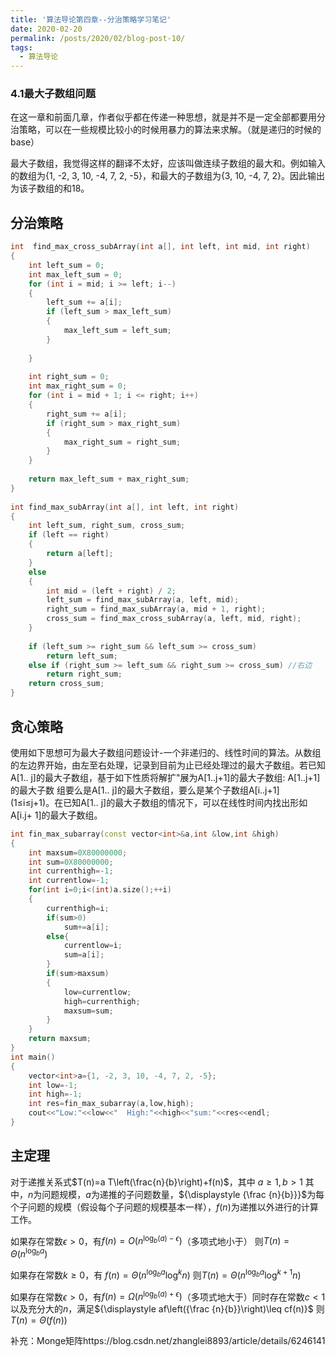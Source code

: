 ```yaml
---
title: '算法导论第四章--分治策略学习笔记'
date: 2020-02-20
permalink: /posts/2020/02/blog-post-10/
tags:
  - 算法导论
---
```


### 4.1最大子数组问题

在这一章和前面几章，作者似乎都在传递一种思想，就是并不是一定全部都要用分治策略，可以在一些规模比较小的时候用暴力的算法来求解。（就是递归的时候的base）

最大子数组，我觉得这样的翻译不太好，应该叫做连续子数组的最大和。例如输入的数组为\{1, -2, 3, 10, -4, 7, 2, -5\}，和最大的子数组为\{3, 10, -4, 7, 2\}。因此输出为该子数组的和18。

分治策略
----

```c++
int  find_max_cross_subArray(int a[], int left, int mid, int right)
{
	int left_sum = 0;
	int max_left_sum = 0;
	for (int i = mid; i >= left; i--)
	{
		left_sum += a[i];
		if (left_sum > max_left_sum)
		{
			max_left_sum = left_sum;
		}
 
	}
 
	int right_sum = 0;
	int max_right_sum = 0;
	for (int i = mid + 1; i <= right; i++)
	{
		right_sum += a[i];
		if (right_sum > max_right_sum)
		{
			max_right_sum = right_sum;
		}
	}
 
	return max_left_sum + max_right_sum;
}
 
int find_max_subArray(int a[], int left, int right)
{
	int left_sum, right_sum, cross_sum;
	if (left == right)
	{
		return a[left];
	}
	else
	{
		int mid = (left + right) / 2;
		left_sum = find_max_subArray(a, left, mid);
		right_sum = find_max_subArray(a, mid + 1, right);
		cross_sum = find_max_cross_subArray(a, left, mid, right);
	}
 
	if (left_sum >= right_sum && left_sum >= cross_sum)
		return left_sum;
	else if (right_sum >= left_sum && right_sum >= cross_sum) //右边      
		return right_sum;
	return cross_sum;
}

```

贪心策略
----
使用如下思想可为最大子数组问题设计-一个非递归的、线性时间的算法。从数组的左边界开始，由左至右处理，记录到目前为止已经处理过的最大子数组。若已知A[1.. j]的最大子数组，基于如下性质将解扩"展为A[1..j+1]的最大子数组: A[1..j+1]的最大子数
组要么是A[1.. j]的最大子数组，要么是某个子数组A[i..j+1] (1≤i≤j+1)。在已知A[1.. j]的最大子数组的情况下，可以在线性时间内找出形如A[i.j+ 1]的最大子数组。

```c++
int fin_max_subarray(const vector<int>&a,int &low,int &high)
{
    int maxsum=0X80000000;
    int sum=0X80000000;
    int currenthigh=-1;
    int currentlow=-1;
    for(int i=0;i<(int)a.size();++i)
    {
        currenthigh=i;
        if(sum>0)
            sum+=a[i];
        else{
            currentlow=i;
            sum=a[i];
        }
        if(sum>maxsum)
        {
            low=currentlow;
            high=currenthigh;
            maxsum=sum;
        }
    }
    return maxsum;
}
int main()
{
    vector<int>a={1, -2, 3, 10, -4, 7, 2, -5};
    int low=-1;
    int high=-1;
    int res=fin_max_subarray(a,low,high);
    cout<<"Low:"<<low<<"  High:"<<high<<"sum:"<<res<<endl;
}
```

主定理
----
对于递推关系式$T(n)=a T\left(\frac{n}{b}\right)+f(n)$，其中 ${\displaystyle a\geq 1,b>1}$
其中，${\displaystyle n}$为问题规模，${\displaystyle a}$为递推的子问题数量，${\displaystyle {\frac {n}{b}}}$为每个子问题的规模（假设每个子问题的规模基本一样），${\displaystyle f(n)}$为递推以外进行的计算工作。

如果存在常数${\displaystyle \epsilon >0}$，有${\displaystyle f(n)=O\left(n^{\log _{b}(a)-\epsilon }\right)}$（多项式地小于）
则${\displaystyle T(n)=\Theta \left(n^{\log _{b}a}\right)}$

如果存在常数${\displaystyle k\geq 0}$，有
${\displaystyle f(n)=\Theta \left(n^{\log _{b}a}\log ^{k}n\right)}$
则${\displaystyle T(n)=\Theta \left(n^{\log _{b}a}\log ^{k+1}n\right)}$

如果存在常数${\displaystyle \epsilon >0}$，有${\displaystyle f(n)=\Omega \left(n^{\log _{b}(a)+\epsilon }\right)}$（多项式地大于）同时存在常数${\displaystyle c<1}$以及充分大的${\displaystyle n}$，满足${\displaystyle af\left({\frac {n}{b}}\right)\leq cf(n)}$
则${\displaystyle T\left(n\right)=\Theta \left(f\left(n\right)\right)}$


补充：Monge矩阵https://blog.csdn.net/zhanglei8893/article/details/6246141